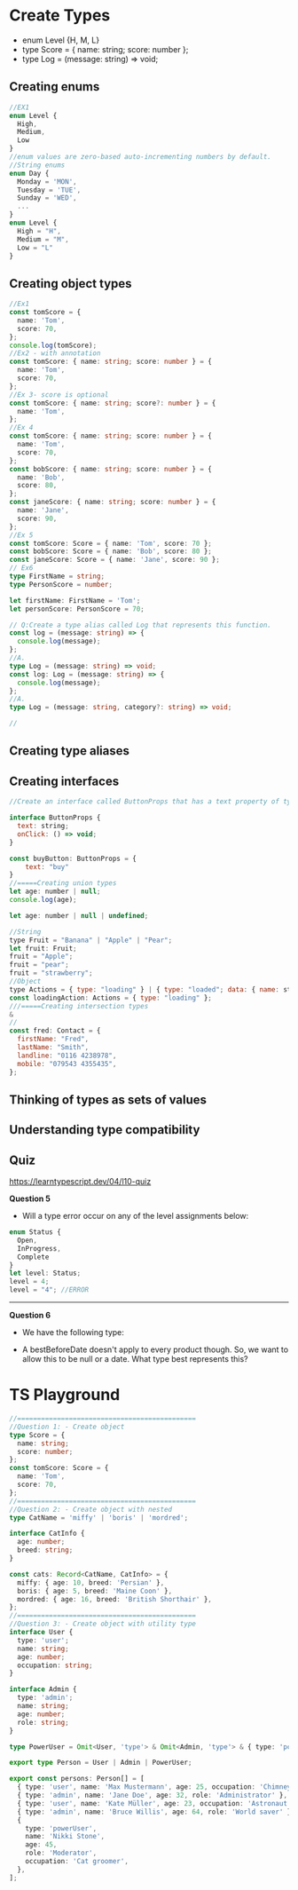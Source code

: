 # Create Types

- enum Level {H, M, L}
- type Score = { name: string; score: number };
- type Log = (message: string) => void;

## Creating enums

```ts
//EX1
enum Level {
  High,
  Medium,
  Low
}
//enum values are zero-based auto-incrementing numbers by default.
//String enums
enum Day {
  Monday = 'MON',
  Tuesday = 'TUE',
  Sunday = 'WED',
  ...
}
enum Level {
  High = "H",
  Medium = "M",
  Low = "L"
}
```

## Creating object types

```ts
//Ex1
const tomScore = {
  name: 'Tom',
  score: 70,
};
console.log(tomScore);
//Ex2 - with annotation
const tomScore: { name: string; score: number } = {
  name: 'Tom',
  score: 70,
};
//Ex 3- score is optional
const tomScore: { name: string; score?: number } = {
  name: 'Tom',
};
//Ex 4
const tomScore: { name: string; score: number } = {
  name: 'Tom',
  score: 70,
};
const bobScore: { name: string; score: number } = {
  name: 'Bob',
  score: 80,
};
const janeScore: { name: string; score: number } = {
  name: 'Jane',
  score: 90,
};
//Ex 5
const tomScore: Score = { name: 'Tom', score: 70 };
const bobScore: Score = { name: 'Bob', score: 80 };
const janeScore: Score = { name: 'Jane', score: 90 };
// Ex6
type FirstName = string;
type PersonScore = number;

let firstName: FirstName = 'Tom';
let personScore: PersonScore = 70;

// Q:Create a type alias called Log that represents this function.
const log = (message: string) => {
  console.log(message);
};
//A.
type Log = (message: string) => void;
const log: Log = (message: string) => {
  console.log(message);
};
//A.
type Log = (message: string, category?: string) => void;

//
```

## Creating type aliases

## Creating interfaces

```js
//Create an interface called ButtonProps that has a text property of type string and an onClick method

interface ButtonProps {
  text: string;
  onClick: () => void;
}

const buyButton: ButtonProps = {
	text: "buy"
}
//=====Creating union types
let age: number | null;
console.log(age);

let age: number | null | undefined;

//String
type Fruit = "Banana" | "Apple" | "Pear";
let fruit: Fruit;
fruit = "Apple";
fruit = "pear";
fruit = "strawberry";
//Object
type Actions = { type: "loading" } | { type: "loaded"; data: { name: string } };
const loadingAction: Actions = { type: "loading" };
///=====Creating intersection types
&
//
const fred: Contact = {
  firstName: "Fred",
  lastName: "Smith",
  landline: "0116 4238978",
  mobile: "079543 4355435",
};

```

## Thinking of types as sets of values

## Understanding type compatibility

## Quiz

https://learntypescript.dev/04/l10-quiz

**Question 5**

- Will a type error occur on any of the level assignments below:

```js
enum Status {
  Open,
  InProgress,
  Complete
}
let level: Status;
level = 4;
level = "4"; //ERROR
```

<hr />

**Question 6**

- We have the following type:

- A bestBeforeDate doesn't apply to every product though. So, we want to allow this to be null or a date. What type best represents this?

# TS Playground

```ts
//=============================================
//Question 1: - Create object
type Score = {
  name: string;
  score: number;
};
const tomScore: Score = {
  name: 'Tom',
  score: 70,
};
//=============================================
//Question 2: - Create object with nested
type CatName = 'miffy' | 'boris' | 'mordred';

interface CatInfo {
  age: number;
  breed: string;
}

const cats: Record<CatName, CatInfo> = {
  miffy: { age: 10, breed: 'Persian' },
  boris: { age: 5, breed: 'Maine Coon' },
  mordred: { age: 16, breed: 'British Shorthair' },
};
//=============================================
//Question 3: - Create object with utility type
interface User {
  type: 'user';
  name: string;
  age: number;
  occupation: string;
}

interface Admin {
  type: 'admin';
  name: string;
  age: number;
  role: string;
}

type PowerUser = Omit<User, 'type'> & Omit<Admin, 'type'> & { type: 'powerUser' };

export type Person = User | Admin | PowerUser;

export const persons: Person[] = [
  { type: 'user', name: 'Max Mustermann', age: 25, occupation: 'Chimney sweep' },
  { type: 'admin', name: 'Jane Doe', age: 32, role: 'Administrator' },
  { type: 'user', name: 'Kate Müller', age: 23, occupation: 'Astronaut' },
  { type: 'admin', name: 'Bruce Willis', age: 64, role: 'World saver' },
  {
    type: 'powerUser',
    name: 'Nikki Stone',
    age: 45,
    role: 'Moderator',
    occupation: 'Cat groomer',
  },
];
```
